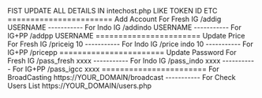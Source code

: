 <!--- THIS SCRIPT IS LEAKED BY @CHEIF_YT---!> 
FIST UPDATE ALL DETAILS IN
intechost.php
LIKE TOKEN ID ETC
=======================
Add Account
For Fresh IG
/addig USERNAME
-----------
For Indo IG
/addindo USERNAME
-----------
For IG+PP
/addpp USERNAME
=======================
Update Price
For Fresh IG
/priceig 10
-----------
For Indo IG
/price indo 10
-----------
For IG+PP
/pricepp
=======================
Update Password
For Fresh IG
/pass_fresh xxxx
-----------
For Indo IG
/pass_indo xxxx
-----------
For IG+PP
/pass_igcc xxxx
=======================
For BroadCasting
https://YOUR_DOMAIN/broadcast
-----------
For Check Users List
https://YOUR_DOMAIN/users.php
